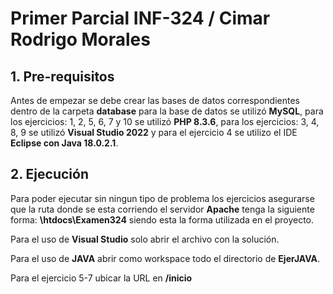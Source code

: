 # Primer Parcial INF-324 / Cimar Rodrigo Morales

## 1. Pre-requisitos

Antes de empezar se debe crear las bases de datos correspondientes dentro de la carpeta **database** para la base de datos se utilizó **MySQL**, para los ejercicios: 1, 2, 5, 6, 7 y 10 se utilizó **PHP 8.3.6**, para los ejercicios: 3, 4, 8, 9 se utilizó **Visual Studio 2022** y para el ejercicio 4 se utilizo el IDE **Eclipse con Java 18.0.2.1**.

## 2. Ejecución

Para poder ejecutar sin ningun tipo de problema los ejercicios asegurarse que la ruta donde se esta corriendo el servidor **Apache** tenga la siguiente forma: **\htdocs\Examen324** siendo esta la forma utilizada en el proyecto.

Para el uso de **Visual Studio** solo abrir el archivo con la solución.

Para el uso de **JAVA** abrir como workspace todo el directorio de **EjerJAVA**.

Para el ejercicio 5-7 ubicar la URL en **/inicio**

